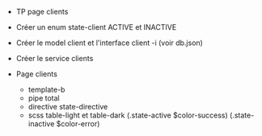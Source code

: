 - TP page clients

- Créer un enum state-client ACTIVE et INACTIVE


- Créer le model client et l'interface client -i (voir db.json)
- Créer le service clients
- Page clients
  - template-b
  - pipe total
  - directive state-directive
  - scss table-light et table-dark (.state-active $color-success) (.state-inactive $color-error)

